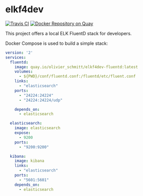# elkf4dev

[![Travis CI](https://travis-ci.org/olivier-schmitt/elkf4dev.svg?branch=master)](https://travis-ci.org/olivier-schmitt/elkf4dev)
[![Docker Repository on Quay](https://quay.io/repository/olivier_schmitt/elkf4dev-fluentd/status "Docker Repository on Quay")](https://quay.io/repository/olivier_schmitt/elkf4dev-fluentd)

This project offers a local ELK FluentD stack for developers.

Docker Compose is used to build a simple stack:

```yaml
version: '2'
services:
  fluentd:
    image: quay.io/olivier_schmitt/elkf4dev-fluentd:latest
    volumes:
      - ${PWD}/conf/fluentd.conf:/fluentd/etc/fluent.conf
    links:
      - "elasticsearch"
    ports:
      - "24224:24224"
      - "24224:24224/udp"

    depends_on:
      - elasticsearch

  elasticsearch:
    image: elasticsearch
    expose:
      - 9200
    ports:
      - "9200:9200"

  kibana:
    image: kibana
    links:
      - "elasticsearch"
    ports:
      - "5601:5601"
    depends_on:
      - elasticsearch
```